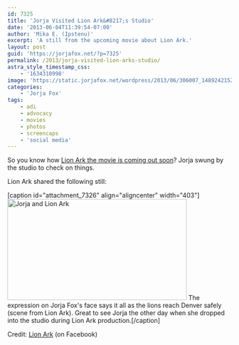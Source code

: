 ```yaml
---
id: 7325
title: 'Jorja Visited Lion Ark&#8217;s Studio'
date: '2013-06-04T11:39:54-07:00'
author: 'Mika E. (Ipstenu)'
excerpt: 'A still from the upcoming movie about Lion Ark.'
layout: post
guid: 'https://jorjafox.net/?p=7325'
permalink: /2013/jorja-visited-lion-arks-studio/
astra_style_timestamp_css:
    - '1634310998'
image: 'https://static.jorjafox.net/wordpress/2013/06/306007_148924215278778_313686170_n.jpg'
categories:
    - 'Jorja Fox'
tags:
    - adi
    - advocacy
    - movies
    - photos
    - screencaps
    - 'social media'
---
```


So you know how <a title="‘Lion Ark’ Movie Hits Film Festivals Soon" href="https://jorjafox.net/2013/lion-ark-festivals-soon/">Lion Ark the movie is coming out soon</a>? Jorja swung by the studio to check on things.

Lion Ark shared the following still:

[caption id="attachment_7326" align="aligncenter" width="403"]<a href="https://www.facebook.com/photo.php?fbid=148924215278778&amp;set=a.146892092148657.1073741826.146882198816313&amp;type=1&amp;permPage=1"><img class="size-full wp-image-7326" title="Jorja and Lion Ark" alt="Jorja and Lion Ark" src="//static.jorjafox.net/wordpress/2013/06/306007_148924215278778_313686170_n.jpg" width="403" height="227" /></a> The expression on Jorja Fox's face says it all as the lions reach Denver safely (scene from Lion Ark). Great to see Jorja the other day when she dropped into the studio during Lion Ark production.[/caption]

Credit: <a href="https://www.facebook.com/photo.php?fbid=148924215278778&amp;set=a.146892092148657.1073741826.146882198816313&amp;type=1&amp;permPage=1">Lion Ark</a> (on Facebook)